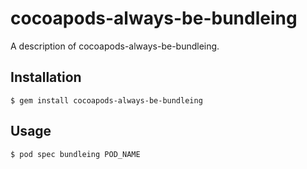 # cocoapods-always-be-bundleing

A description of cocoapods-always-be-bundleing.

## Installation

    $ gem install cocoapods-always-be-bundleing

## Usage

    $ pod spec bundleing POD_NAME
